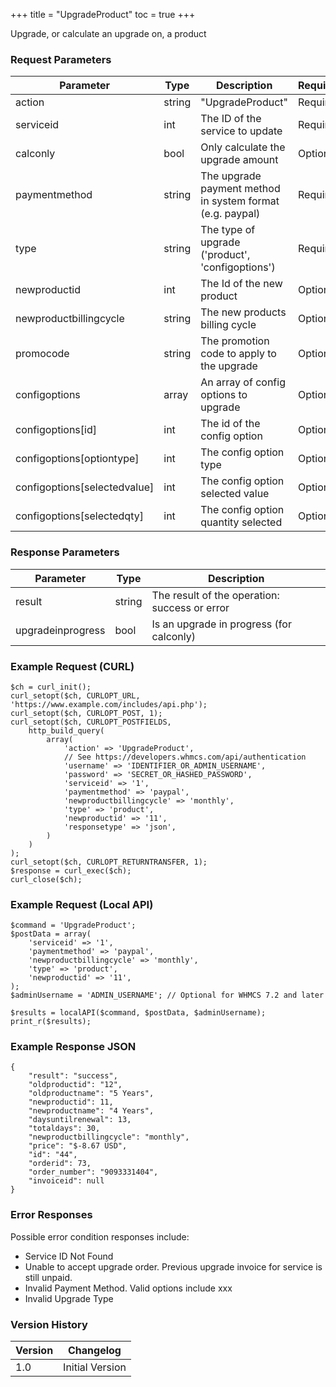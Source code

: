 +++
title = "UpgradeProduct"
toc = true
+++

Upgrade, or calculate an upgrade on, a product

### Request Parameters

| Parameter | Type | Description | Required |
| --------- | ---- | ----------- | -------- |
| action | string | "UpgradeProduct" | Required |
| serviceid | int | The ID of the service to update | Required |
| calconly | bool | Only calculate the upgrade amount | Optional |
| paymentmethod | string | The upgrade payment method in system format (e.g. paypal) | Required |
| type | string | The type of upgrade ('product', 'configoptions') | Required |
| newproductid | int | The Id of the new product | Optional |
| newproductbillingcycle | string | The new products billing cycle | Optional |
| promocode | string | The promotion code to apply to the upgrade | Optional |
| configoptions | array | An array of config options to upgrade | Optional |
| configoptions[id] | int | The id of the config option | Optional |
| configoptions[optiontype] | int | The config option type | Optional |
| configoptions[selectedvalue] | int | The config option selected value | Optional |
| configoptions[selectedqty] | int | The config option quantity selected | Optional |

### Response Parameters

| Parameter | Type | Description |
| --------- | ---- | ----------- |
| result | string | The result of the operation: success or error |
| upgradeinprogress | bool | Is an upgrade in progress (for calconly) |


### Example Request (CURL)

```
$ch = curl_init();
curl_setopt($ch, CURLOPT_URL, 'https://www.example.com/includes/api.php');
curl_setopt($ch, CURLOPT_POST, 1);
curl_setopt($ch, CURLOPT_POSTFIELDS,
    http_build_query(
        array(
            'action' => 'UpgradeProduct',
            // See https://developers.whmcs.com/api/authentication
            'username' => 'IDENTIFIER_OR_ADMIN_USERNAME',
            'password' => 'SECRET_OR_HASHED_PASSWORD',
            'serviceid' => '1',
            'paymentmethod' => 'paypal',
            'newproductbillingcycle' => 'monthly',
            'type' => 'product',
            'newproductid' => '11',
            'responsetype' => 'json',
        )
    )
);
curl_setopt($ch, CURLOPT_RETURNTRANSFER, 1);
$response = curl_exec($ch);
curl_close($ch);
```


### Example Request (Local API)

```
$command = 'UpgradeProduct';
$postData = array(
    'serviceid' => '1',
    'paymentmethod' => 'paypal',
    'newproductbillingcycle' => 'monthly',
    'type' => 'product',
    'newproductid' => '11',
);
$adminUsername = 'ADMIN_USERNAME'; // Optional for WHMCS 7.2 and later

$results = localAPI($command, $postData, $adminUsername);
print_r($results);
```


### Example Response JSON

```
{
    "result": "success",
    "oldproductid": "12",
    "oldproductname": "5 Years",
    "newproductid": 11,
    "newproductname": "4 Years",
    "daysuntilrenewal": 13,
    "totaldays": 30,
    "newproductbillingcycle": "monthly",
    "price": "$-8.67 USD",
    "id": "44",
    "orderid": 73,
    "order_number": "9093331404",
    "invoiceid": null
}
```


### Error Responses

Possible error condition responses include:

* Service ID Not Found
* Unable to accept upgrade order. Previous upgrade invoice for service is still unpaid.
* Invalid Payment Method. Valid options include xxx
* Invalid Upgrade Type


### Version History

| Version | Changelog |
| ------- | --------- |
| 1.0 | Initial Version |
